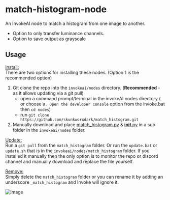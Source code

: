 # match-histogram-node
An InvokeAI node to match a histogram from one image to another.
- Option to only transfer luminance channels.
- Option to save output as grayscale

## Usage
<ins>Install:</ins><BR>
There are two options for installing these nodes. (Option 1 is the recommended option) 
1. Git clone the repo into the `invokeai/nodes` directory. (**Recommended** - as it allows updating via a git pull)
    - open a command prompt/terminal in the invokeAI nodes directory ( or choose `8. Open the developer console` option from the invoke.bat then `cd nodes`)
    - run `git clone https://github.com/skunkworxdark/match_histogram.git`
2. Manually download and place [match_histogram.py](match_histogram.py) & [__init__.py](__init__.py) in a sub folder in the `invokeai/nodes` folder.

<ins>Update:</ins><BR>
Run a `git pull` from the `match_histogram` folder. Or run the `update.bat` or `update.sh` that is in the `invokeai/nodes/match_histogram` folder. If you installed it manually then the only option is to monitor the repo or discord channel and manually download and replace the file yourself.

<ins>Remove:</ins><BR>
Simply delete the `match_histogram` folder or you can rename it by adding an underscore `_match_histogram` and Invoke will ignore it.

![image](https://github.com/skunkworxdark/match_histogram/assets/21961335/ed12f329-a0ef-444a-9bae-129ed60d6097)
